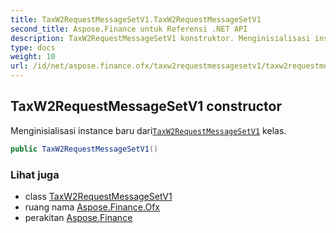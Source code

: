 ```yaml
---
title: TaxW2RequestMessageSetV1.TaxW2RequestMessageSetV1
second_title: Aspose.Finance untuk Referensi .NET API
description: TaxW2RequestMessageSetV1 konstruktor. Menginisialisasi instance baru dariTaxW2RequestMessageSetV1 kelas.
type: docs
weight: 10
url: /id/net/aspose.finance.ofx/taxw2requestmessagesetv1/taxw2requestmessagesetv1/
---
```

## TaxW2RequestMessageSetV1 constructor

Menginisialisasi instance baru dari[`TaxW2RequestMessageSetV1`](../) kelas.

```csharp
public TaxW2RequestMessageSetV1()
```

### Lihat juga

* class [TaxW2RequestMessageSetV1](../)
* ruang nama [Aspose.Finance.Ofx](../../taxw2requestmessagesetv1/)
* perakitan [Aspose.Finance](../../../)


